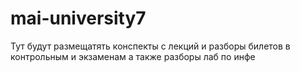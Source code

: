 # mai-university7
Тут будут размещатять конспекты с лекций и разборы билетов в контрольным и экзаменам а также разборы лаб по инфе

